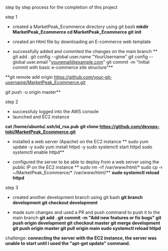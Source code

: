 step by step process for the completion of this project

step 1
-  created a MarketPeak_Ecommerce directory using git bash
    **mkdir MarketPeak_Ecommerce
    cd MarketPeak_Ecommerce
    git init**

-  created an Html file by downloading an E-commerce web template
-  successfully added and commited the changes on the main branch
**    git add .
    git config --global user.name "YourUsername"
    git config --global user.email "youremail@example.com"
    git commit -m "Initial commit with basic e-commerce site structure"**

**git remote add origin https://github.com/your-git-username/MarketPeak_Ecommerce.git

git push -u origin master**

step 2
-  successfuly logged into the AWS console 
-  launched and EC2 instance

  **cat /home/ubuntu/.ssh/id_rsa.pub**
**git clone https://github.com/devops-tobi/MarketPeak_Ecommerce.git**

-  installed a web server (Apache) on the EC2 instance
**  sudo yum update -y
sudo yum install httpd -y
sudo systemctl start httpd
sudo systemctl enable httpd**

-  configured the server to be able to deploy from a web server using the public IP on the EC2 instance
**  sudo rm -rf /var/www/html/*
sudo cp -r ~/MarketPeak_Ecommerce/* /var/www/html/**
**sudo systemctl reload httpd**


step 3
-  created another development branch using git bash
  **git branch development
git checkout development**

-  made sum changes and used a PR and push command to push it to the main branch
**git add .
git commit -m "Add new features or fix bugs"
git push origin development
git checkout master
git merge development
git push origin master
git pull origin main
sudo systemctl reload httpd**

challenge:
**connecting the server with the EC2 instance, the server was unable to start until i used the "apt-get update" command.**

